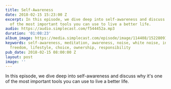```yaml
---
title: Self-Awareness
date: 2018-02-15 15:23:00 Z
excerpt: In this episode, we dive deep into self-awareness and discuss why it's one
  of the most important tools you can use to live a better life.
audio: https://audio.simplecast.com/f544452a.mp3
duration: '01:08:23'
album_image: https://media.simplecast.com/episode/image/114408/1522809193-artwork.jpg
keywords: self-awareness, meditation, awareness, noise, white noise, independent work,
  freedom, lifestyle, choice, ownership, responsibility
pub_date: 2018-02-15 08:00:00 Z
layout: post
image: ''
---
```


In this episode, we dive deep into self-awareness and discuss why it's one of the most important tools you can use to live a better life.
